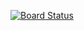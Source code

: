 [![Board Status](https://dev.azure.com/knext80/d08395ca-d10a-43ac-8da1-2b26cd2d7c31/e9a29fa7-9cdc-41de-9abb-ea1b2cf260e9/_apis/work/boardbadge/b1d085e3-55a3-4433-b590-ddc784a65c42)](https://dev.azure.com/knext80/d08395ca-d10a-43ac-8da1-2b26cd2d7c31/_boards/board/t/e9a29fa7-9cdc-41de-9abb-ea1b2cf260e9/Microsoft.RequirementCategory)